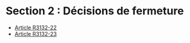 # Section 2 : Décisions de fermeture

* [Article R3132-22](./LEGIARTI000018534359.md)
* [Article R3132-23](./LEGIARTI000018534357.md)
